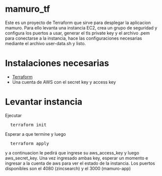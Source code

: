 ﻿# mamuro_tf
Este es un proyecto de Terraform que sirve para desplegar la aplicacion mamuro. Para ello levanta una instancia EC2, crea un grupo de seguridad y configura los puertos a usar, generar el tls private key y el archivo .pem para conectarse a la instancia, hace las configuraciones necesarias mediante el archivo user-data.sh y listo.

# Instalaciones necesarias

<ul>
  <li><a href="https://github.com/Moisesmp75/mamuro_tf.git">Terraform</a></li>
  <li>Una cuenta de AWS con el secret key y access key</li>
</ul>

# Levantar instancia

Ejecutar
<pre>
  terraform init
</pre>
Esperar a que termine y luego
<pre>
  terraform apply
</pre>
y a continuacion le pedirá que ingrese su aws_access_key y luego aws_secret_key. Una vez ingresado ambas key, esperar un momento e ingresar a la cuenta de aws para ver el estado de la instancia. Los puertos disponibles son el 4080 (zincsearch) y el 3000 (mamuro-app)
